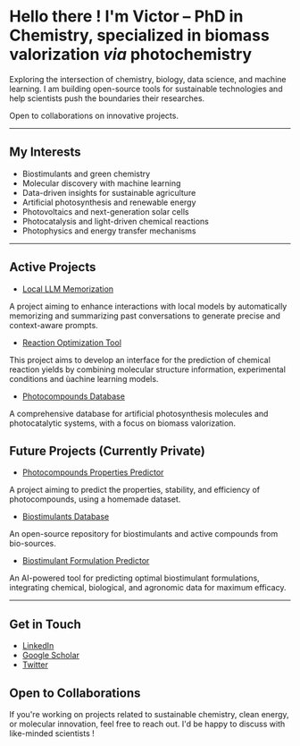 # Hello there ! I'm Victor – PhD in Chemistry, specialized in biomass valorization _via_ photochemistry  

Exploring the intersection of chemistry, biology, data science, and machine learning. 
I am building open-source tools for sustainable technologies and help scientists push the boundaries their researches.

Open to collaborations on innovative projects.

---

## My Interests  

- Biostimulants and green chemistry
- Molecular discovery with machine learning
- Data-driven insights for sustainable agriculture    
- Artificial photosynthesis and renewable energy
- Photovoltaics and next-generation solar cells
- Photocatalysis and light-driven chemical reactions  
- Photophysics and energy transfer mechanisms  

---
  
## Active Projects 

- [Local LLM Memorization](https://github.com/victorcarre6/llm-memorization)
  
A project aiming to enhance interactions with local models by automatically memorizing and summarizing past conversations to generate precise and context-aware prompts.

- [Reaction Optimization Tool](https://github.com/victorcarre6/reaction-optimization-tool)

This project aims to develop an interface for the prediction of chemical reaction yields by combining molecular structure information, experimental conditions and ùachine learning models.

- [Photocompounds Database](https://github.com/victorcarre6/photocompounds-database)

A comprehensive database for artificial photosynthesis molecules and photocatalytic systems, with a focus on biomass valorization. 

## Future Projects (Currently Private)

- [Photocompounds Properties Predictor](https://github.com/victorcarre6/photocompounds-properties-predictor)

A project aiming to predict the properties, stability, and efficiency of photocompounds, using a homemade dataset. 
- [Biostimulants Database](https://github.com/victorcarre6/biostimulants-database)

An open-source repository for biostimulants and active compounds from bio-sources.  

- [Biostimulant Formulation Predictor](https://github.com/victorcarre6/biostimulant-formulation-predictor)  

An AI-powered tool for predicting optimal biostimulant formulations, integrating chemical, biological, and agronomic data for maximum efficacy.  

---

## Get in Touch

- [LinkedIn](https://www.linkedin.com/in/victor-carré)
- [Google Scholar](https://scholar.google.com/citations?hl=fr&user=19goLxoAAAAJ&view_op=list_works&sortby=pubdate)
- [Twitter](https://x.com/victorcarre_)

## Open to Collaborations  
If you're working on projects related to sustainable chemistry, clean energy, or molecular innovation, feel free to reach out. I'd be happy to discuss with like-minded scientists !
